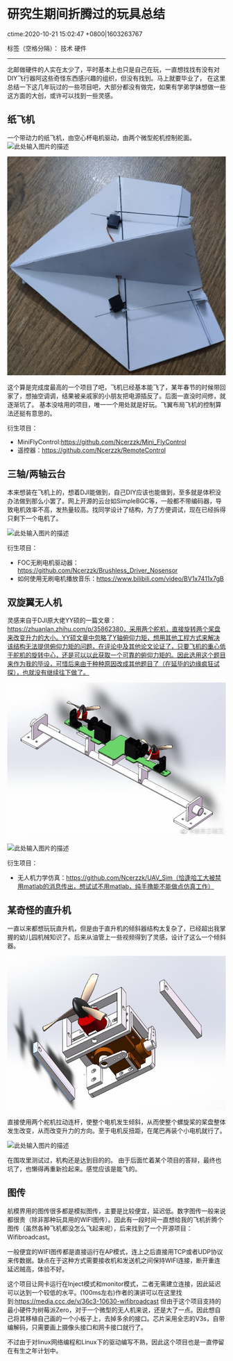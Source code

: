 # 研究生期间折腾过的玩具总结
ctime:2020-10-21 15:02:47 +0800|1603263767

标签（空格分隔）： 技术 硬件

---


北邮做硬件的人实在太少了，平时基本上也只是自己在玩，一直想找找有没有对DIY飞行器阿这些奇怪东西感兴趣的组织，但没有找到。马上就要毕业了，
在这里总结一下这几年玩过的一些项目吧，大部分都没有做完，如果有学弟学妹想做一些这方面的大创，或许可以找到一些灵感。

## 纸飞机

一个带动力的纸飞机，由空心杯电机驱动，由两个微型舵机控制舵面。
![此处输入图片的描述][1]

[1]: https://raw.githubusercontent.com/Ncerzzk/MyBlog/master/img/zhifeiji.jpg
![此处输入图片的描述][2]

[2]: https://raw.githubusercontent.com/Ncerzzk/MyBlog/master/img/zhifeiji2.jpg

这个算是完成度最高的一个项目了吧，飞机已经基本能飞了，某年春节的时候带回家了，想抽空调调，结果被亲戚家的小朋友把电源插反了。后面一直没时间修，就逐渐坑了。
基本没啥用的项目，唯一一个用处就是好玩。飞翼布局飞机的控制算法还挺有意思的。

衍生项目：
- MiniFlyControl:https://github.com/Ncerzzk/Mini_FlyControl
- 遥控器：https://github.com/Ncerzzk/RemoteControl
 

## 三轴/两轴云台

本来想装在飞机上的，想着DJI能做到，自己DIY应该也能做到，至多就是体积没办法做到那么小罢了。网上开源的云台如SimpleBGC等，一般都不带编码器，导致电机效率不高，发热量较高。找同学设计了结构，为了方便调试，现在已经拆得只剩下一个电机了。

![此处输入图片的描述][3]

[3]: https://raw.githubusercontent.com/Ncerzzk/MyBlog/master/img/yuntai.jpg

衍生项目：
- FOC无刷电机驱动器：https://github.com/Ncerzzk/Brushless_Driver_Nosensor
- 如何使用无刷电机播放音乐：https://www.bilibili.com/video/BV1x7411x7gB

## 双旋翼无人机

灵感来自于DJI原大佬YY硕的一篇文章：https://zhuanlan.zhihu.com/p/35862380，采用两个舵机，直接旋转两个桨盘来改变升力的大小。YY硕文章中忽略了Y轴俯仰力矩，想用其他工程方式来解决该结构无法提供俯仰力矩的问题，在评论中及其他论文论证了，只要飞机的重心低于舵机的旋转中心，还是可以以此获取一个可靠的俯仰力矩的。因此选用这个题目来作为我的毕设，可惜后来由于种种原因改成其他题目了（在延毕的边缘疯狂试探），也就没有继续往下做了。

![此处输入图片的描述][4]

[4]: https://raw.githubusercontent.com/Ncerzzk/MyBlog/master/img/shuangxuanyi.jpg
![此处输入图片的描述][5]

[5]: https://raw.githubusercontent.com/Ncerzzk/MyBlog/master/img/shuangxuanyi1.jpg

衍生项目：

- 无人机力学仿真：https://github.com/Ncerzzk/UAV_Sim（恰逢哈工大被禁用matlab的消息传出，想试试不用matlab，纯手撸能不能做点仿真工作）

## 某奇怪的直升机

一直以来都想玩玩直升机，但是由于直升机的倾斜器结构太复杂了，已经超出我掌握的幼儿园机械知识了。后来从油管上一些视频得到了灵感，设计了这么一个倾斜器。

![此处输入图片的描述][6]

[6]: https://raw.githubusercontent.com/Ncerzzk/MyBlog/master/img/zhishengji.jpg

直接使用两个舵机拉动连杆，使整个电机发生倾斜，从而使整个螺旋桨的桨盘整体发生改变，从而改变升力的方向。至于电机反扭距，在尾巴再装个小电机就行了。

![此处输入图片的描述][7]

[7]: https://raw.githubusercontent.com/Ncerzzk/MyBlog/master/img/zhishengji.gif

在围攻里测试过，机构还是达到目的的。
由于后面忙着某个项目的答辩，最终也坑了，也懒得再重新捡起来。感觉应该是能飞的。

## 图传

航模界用的图传很多都是模拟图传，主要是比较便宜，延迟低。数字图传一般来说都很贵（除非那种玩具用的WIFI图传）。因此有一段时间一直想给我的飞机折腾个图传（虽然各种飞机都没怎么飞起来呢），后来找到了一个开源项目：Wifibroadcast。

一般便宜的WIFI图传都是直接运行在AP模式，连上之后直接用TCP或者UDP协议来传数据。缺点在于这种方式需要接收机和发送机之间保持WIFI连接，断开重连延迟贼高，体验不好。

这个项目让网卡运行在Inject模式和monitor模式，二者无需建立连接，因此延迟可以达到一个较低的水平。(100ms左右)作者的演讲可以在这里找到:https://media.ccc.de/v/36c3-10630-wifibroadcast
但由于这个项目支持的最小硬件为树莓派Zero，对于一个微型的无人机来说，还是大了一点。因此想自己将其移植自己画的一个小板子上，去掉多余的接口。芯片采用全志的V3s，自带编解码，只需要画上摄像头接口和网卡接口就行了。

不过由于对linux网络编程和Linux下的驱动编写不熟，因此这个项目也是一直停留在有生之年计划中。









